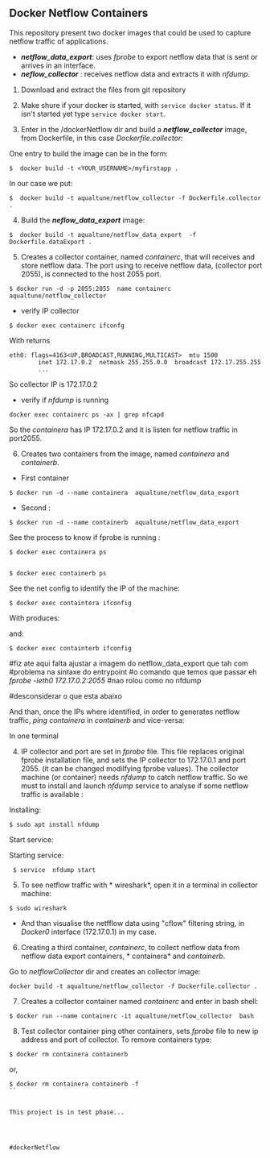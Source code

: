 ## Docker Netflow Containers 
This repository  present two docker images that  could be used to capture netflow traffic of applications.
  * ***netflow_data_export***: uses *fprobe* to export netflow data that is sent or arrives in an interface.
  * ***neflow_collector*** : receives netflow data and extracts it with *nfdump*.  
 

1. Download and extract the files from git repository

2. Make shure if your docker is started, with `service docker status`. If it isn't started yet type `service docker start`. 

3. Enter in the /dockerNetflow dir and build a ***netflow_collector*** image, from Dockerfile, in this case  *Dockerfile.collector*:

One entry to build the image can be in the form:

```
$  docker build -t <YOUR_USERNAME>/myfirstapp .
```
   In our case we put:
```
$  docker build -t aqualtune/netflow_collector -f Dockerfile.collector .
``` 
4. Build the ***neflow_data_export*** image:
```
$  docker build -t aqualtune/netflow_data_export  -f Dockerfile.dataExport .
```
5. Creates a collector container, named *containerc*, that will receives and store netflow data. The port using to receive netflow data, (collector port 2055), is connected to  the host 2055 port.

```
$ docker run -d -p 2055:2055  name containerc aqualtune/netflow_collector
```
 * verify IP collector 
```
$ docker exec containerc ifconfg
```
With returns
```
eth0: flags=4163<UP,BROADCAST,RUNNING,MULTICAST>  mtu 1500
        inet 172.17.0.2  netmask 255.255.0.0  broadcast 172.17.255.255
        ...
```
So collector IP is 172.17.0.2
 * verify if *nfdump* is running
```
docker exec containerc ps -ax | grep nfcapd
```   
So the *containera* has IP 172.17.0.2 and it is listen for netflow traffic in port2055.  
 
6. Creates two containers from the image, named *containera* and *containerb*.
 * First container
```
$ docker run -d --name containera  aqualtune/netflow_data_export 
```
 * Second :
```
$ docker run -d --name containerb  aqualtune/netflow_data_export 
```
See the process to know if fprobe is running :
```
$ docker exec containera ps
```

```

```
```
$ docker exec containerb ps
```


See the net config to identify the IP of the machine:

```
$ docker exec containtera ifconfig

```
With produces:


and:
```
$ docker exec containterb ifconfig
``` 
#fiz ate aqui falta ajustar a imagem do netflow_data_export que tah com
#problema na sintaxe do entrypoint
#o comando que temos que passar eh *fprobe -ieth0 172.17.0.2:2055* 
#nao rolou como no nfdump  


#desconsiderar o que esta abaixo


And than, once the IPs where identified, in order to generates netflow traffic, *ping*  *containera* in  *containerb* and vice-versa:

In one terminal

4. IP collector and port are set in *fprobe* file. This file replaces original fprobe installation file, and sets the IP collector to 172.17.0.1 and port 2055.
(it can be changed modilfying fprobe values). The collector machine (or container)  needs *nfdump* to catch netflow traffic. So we must to install and launch *nfdump* service to analyse if some netflow traffic is available :

Installing:
```
$ sudo apt install nfdump
```
Start service:

Starting service:

```
 $ service  nfdump start
```
 
5. To see netflow traffic with * wireshark*,  open it  in a terminal in collector machine:

```
$ sudo wireshark

```
* And than visualise  the netfflow data using "cflow" filtering string, in *Docker0* interface (172.17.0.1) in my case.

6. Creating a third container, *containerc*, to collect netflow data from netflow data export containers, * containera* and *containerb*.

Go to *netflowCollector* dir and creates an collector  image:

```
docker build -t aqualtune/netflow_collector -f Dockerfile.collector .

``` 
7. Creates a collector container named *containerc* and enter in bash shell:

```
$ docker run --name containerc -it aqualtune/netflow_collector  bash
```

8. Test collector container ping other containers, sets *fprobe* file to new ip address and port of collector.
To remove containers type:
```
$ docker rm containera containerb 
```
or,

```
$ docker rm containera containerb -f
`` 


This project is in test phase...




#dockerNetflow
